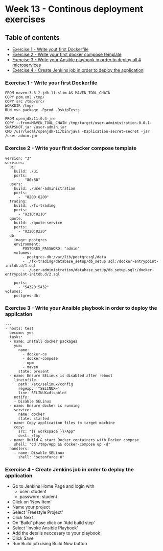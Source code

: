 # Week 13 - Continous deployment exercises

## Table of contents

- [Exercise 1 - Write yout first Dockerfile](#exercise-1---write-your-first-dockerfile)
- [Exercise 2 - Write your first docker compose template](#exercise-2---write-your-first-docker-compose-template)
- [Exercise 3 - Write your Ansible playbook in order to deploy all 4 microservices](#exercise-3---write-your-ansible-playbook-in-order-to-deploy-the-application)
- [Exercise 4 - Create Jenkins job in order to deploy the application](#exercise-4---create-jenkins-job-in-order-to-deploy-the-application)
### Exercise 1 - Write your first Dockerfile

```
FROM maven:3.6.2-jdk-11-slim AS MAVEN_TOOL_CHAIN
COPY pom.xml /tmp/
COPY src /tmp/src/
WORKDIR /tmp/
RUN mvn package -Pprod -DskipTests

FROM openjdk:11.0.4-jre
COPY --from=MAVEN_TOOL_CHAIN /tmp/target/user-administration-0.0.1-SNAPSHOT.jar /user-admin.jar
CMD /usr/local/openjdk-11/bin/java -Daplication-secret=secret -jar /user-admin.jar
```

### Exercise 2 - Write your first docker compose template

```
version: "3"
services:
  ui:
    build: ./ui
    ports: 
      -  "80:80"
  users:
    build: ./user-administration
    ports: 
      -  "8200:8200"
  trading: 
    build: ./fx-trading
    ports:
      - "8210:8210"
  quote:
    build: ./quote-service
    ports:
      - "8220:8220"
  db:
    image: postgres
    environment:
        POSTGRES_PASSWORD: "admin"
    volumes:
        - postgres-db:/var/lib/postgresql/data
        - ./fx-trading/database_setup/db_setup.sql:/docker-entrypoint-initdb.d/1.sql
        - ./user-administration/database_setup/db_setup.sql:/docker-entrypoint-initdb.d/2.sql

    ports:
      - "54320:5432"
volumes:
    postgres-db:
```

### Exercise 3 - Write your Ansible playbook in order to deploy the application

```
---
- hosts: test 
  become: yes 
  tasks:
  - name: Install docker packages
    yum:
      name:
        - docker-ce
        - docker-compose
        - npm
        - maven
      state: present 
  - name: Ensure SELinux is disabled after reboot
    lineinfile:
      path: /etc/selinux/config
      regexp: '^SELINUX='
      line: SELINUX=disabled
    notify: 
    - Disable SELinux
  - name: Ensure docker is running
    service:
      name: docker
      state: started
  - name: Copy application files to target machine
    copy:
      src: "{{ workspace }}/App"
      dest: /tmp
  - name: Build & start Docker containers with Docker compose
    shell: "cd /tmp/App && docker-compose up -d"
  handlers:
    - name: Disable SELinux
      shell: "setenforce 0"

```
### Exercise 4 - Create Jenkins job in order to deploy the application

- Go to Jenkins Home Page and login with
  - user: student
  - password: student
- Click on 'New Item'
- Name your project
- Select 'Freestyle Project'
- Click Next
- On 'Build' phase click on 'Add build step'
- Select 'Invoke Ansible Playbook'
- Add the details neccesary to your playbook
- Click Save
- Run Build job using Build Now button
